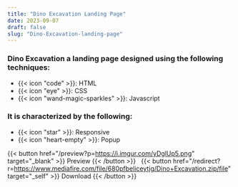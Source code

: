 ```yaml
---
title: "Dino Excavation Landing Page"
date: 2023-09-07
draft: false
slug: "Dino-Excavation-landing-page"
---
```

### __Dino Excavation__ a __landing page__ designed using the following techniques:
- {{< icon "code" >}}: HTML
- {{< icon "eye" >}}: CSS
- {{< icon "wand-magic-sparkles" >}}: Javascript  

### It is characterized by the following:
- {{< icon "star" >}}: Responsive
- {{< icon "heart-empty" >}}:  Popup

<!--adsense-->

{{< button href="/preview?p=https://i.imgur.com/yDglUp5.png" target="_blank" >}}
Preview
{{< /button >}} &nbsp; {{< button href="/redirect?r=https://www.mediafire.com/file/680pfbeliceytjg/Dino+Excavation.zip/file" target="_self" >}}
Download
{{< /button >}}